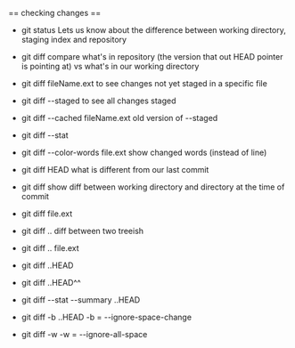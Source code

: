 == checking changes ==
* git status
Lets us know about the difference between working directory, staging index and repository
* git diff
compare what's in repository (the version that out HEAD pointer is pointing at) vs what's in our working directory
* git diff fileName.ext
to see changes not yet staged in a specific file
* git diff --staged
to see all changes staged
* git diff --cached fileName.ext
old version of --staged
* git diff --stat
* git diff --color-words file.ext
show changed words (instead of line)
* git diff HEAD
what is different from our last commit


* git diff <sha>
show diff between working directory and directory at the time of <sha> commit
* git diff <sha> file.ext
* git diff <sha1>..<sha2>
diff between two treeish
* git diff <sha1>..<sha2> file.ext
* git diff <sha1>..HEAD
* git diff <sha1>..HEAD^^
* git diff --stat --summary <sha1>..HEAD
* git diff -b <sha1>..HEAD
-b = --ignore-space-change
* git diff -w
-w = --ignore-all-space
